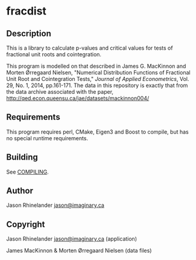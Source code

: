 # fracdist

## Description

This is a library to calculate p-values and critical values for tests of
fractional unit roots and cointegration.

This program is modelled on that described in James G. MacKinnon and Morten
Ørregaard Nielsen, "Numerical Distribution Functions of Fractional Unit Root
and Cointegration Tests," *Journal of Applied Econometrics*, Vol. 29, No. 1,
2014, pp.161-171.  The data in this repository is exactly that from the data
archive associated with the paper,
http://qed.econ.queensu.ca/jae/datasets/mackinnon004/

## Requirements

This program requires perl, CMake, Eigen3 and Boost to compile, but has no
special runtime requirements.

## Building

See [COMPILING](BUILDING.md).

## Author

Jason Rhinelander <jason@imaginary.ca>

## Copyright

Jason Rhinelander <jason@imaginary.ca> (application)

James MacKinnon & Morten Ørregaard Nielsen (data files)
